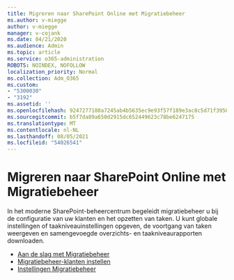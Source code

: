 ```yaml
---
title: Migreren naar SharePoint Online met Migratiebeheer
ms.author: v-miegge
author: v-miegge
manager: v-cojank
ms.date: 04/21/2020
ms.audience: Admin
ms.topic: article
ms.service: o365-administration
ROBOTS: NOINDEX, NOFOLLOW
localization_priority: Normal
ms.collection: Adm_O365
ms.custom:
- "5300030"
- "3192"
ms.assetid: ''
ms.openlocfilehash: 9247277180a7245ab4b5635ec9e93f57f189e3ac8c5d71f39505616ff4cf0603
ms.sourcegitcommit: b5f7da89a650d2915dc652449623c78be6247175
ms.translationtype: MT
ms.contentlocale: nl-NL
ms.lasthandoff: 08/05/2021
ms.locfileid: "54026541"
---
```

# <a name="migrating-to-sharepoint-online-via-migration-manager"></a>Migreren naar SharePoint Online met Migratiebeheer

In het moderne SharePoint-beheercentrum begeleidt migratiebeheer u bij de configuratie van uw klanten en het opzetten van taken. U kunt globale instellingen of taakniveauinstellingen opgeven, de voortgang van taken weergeven en samengevoegde overzichts- en taakniveaurapporten downloaden.

* [Aan de slag met Migratiebeheer](https://docs.microsoft.com/sharepointmigration/mm-get-started)
* [Migratiebeheer-klanten instellen](https://docs.microsoft.com/sharepointmigration/mm-setup-clients)
* [Instellingen Migratiebeheer](https://docs.microsoft.com/sharepointmigration/mm-settings)